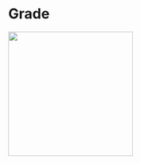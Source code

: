 # Grade

   <img src="https://github.com/HeXavi8/BUGU-Sport/blob/main/images/demo_grade.jpeg" width = "250"/>